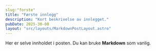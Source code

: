 ```yaml
---
slug:"forste"
title: "Første innlegg"
description: "Kort beskrivelse av innlegget."
pubDate: 2025-30-08
layout: "src/layouts/MarkdownPostLayout.astro"
---
```


Her er selve innholdet i posten. Du kan bruke **Markdown** som vanlig.

